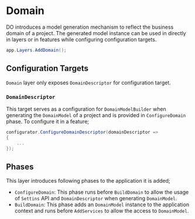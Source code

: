 # Domain

DO introduces a model generation mechanism to reflect the business domain of
a project. The generated model instance can be used in directly in layers or 
in features while configuring configuration targets.

```csharp
app.Layers.AddDomain();
```

## Configuration Targets

`Domain` layer only exposes `DomainDescriptor` for configuration
target.

### `DomainDescriptor`

This target serves as a configuration for `DomainModelBuilder` when generating
the `DomainModel` of a project and is provided in `ConfigureDomain` phase. To 
configure it in a feature;

```csharp
configurator.ConfigureDomainDescriptor(domainDescriptor =>
{
    ...
});
```

## Phases

This layer introduces following phases to the application it is added;

- `ConfigureDomain`: This phase runs before `BuildDomain` to allow the usage
  of `Settins` API and `DomainDescriptor` when generating `DomainModel`.
- `BuildDomain`: This phase adds an `DomainModel` instance to the application
  context and runs before `AddServices` to allow the access to `DomainModel`.
